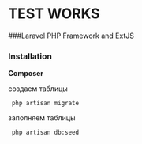 # TEST WORKS
###Laravel PHP Framework and ExtJS


### Installation

**Composer**

создаем таблицы
```shell
 php artisan migrate
```

заполняем таблицы
```shell
 php artisan db:seed
```


